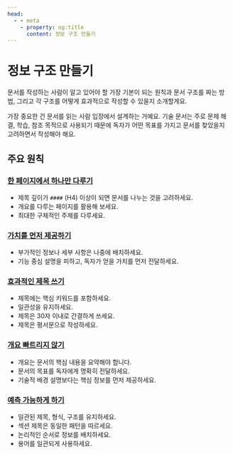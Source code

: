 ```yaml
---
head:
  - - meta
    - property: og:title
      content: 정보 구조 만들기
---
```


# 정보 구조 만들기

문서를 작성하는 사람이 알고 있어야 할 가장 기본이 되는 원칙과 문서 구조를 짜는 방법, 그리고 각 구조를 어떻게 효과적으로 작성할 수 있을지 소개할게요.

가장 중요한 건 문서를 읽는 사람 입장에서 설계하는 거예요. 기술 문서는 주로 문제 해결, 학습, 참조 목적으로 사용되기 때문에 독자가 어떤 목표를 가지고 문서를 찾았을지 고려하면서 작성해야 해요.

## 주요 원칙

### [한 페이지에서 하나만 다루기](./one-thing-per-one-page.md)

- 제목 깊이가 `####` (H4) 이상이 되면 문서를 나누는 것을 고려하세요.
- 개요를 다루는 페이지를 활용해 보세요.
- 최대한 구체적인 주제를 다루세요.

### [가치를 먼저 제공하기](./value-first-cost-later.md)

- 부가적인 정보나 세부 사항은 나중에 배치하세요.
- 기능 중심 설명을 피하고, 독자가 얻을 가치를 먼저 전달하세요.

### [효과적인 제목 쓰기](./heading.md)

- 제목에는 핵심 키워드를 포함하세요.
- 일관성을 유지하세요.
- 제목은 30자 이내로 간결하게 쓰세요.
- 제목은 평서문으로 작성하세요.

### [개요 빠트리지 않기](./overview.md)

- 개요는 문서의 핵심 내용을 요약해야 합니다.
- 문서의 목표를 독자에게 명확히 전달하세요.
- 기술적 배경 설명보다는 핵심 정보를 먼저 제공하세요.

### [예측 가능하게 하기](./predictability.md)

- 일관된 제목, 형식, 구조를 유지하세요.
- 섹션 제목은 동일한 패턴을 따르세요.
- 논리적인 순서로 정보를 배치하세요.
- 용어를 일관되게 사용하세요.

